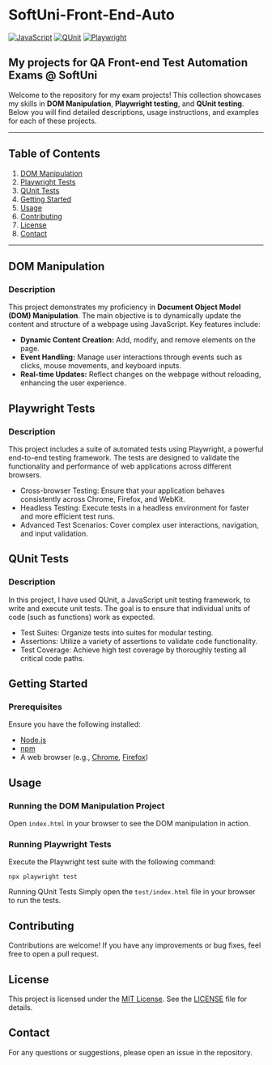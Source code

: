 # SoftUni-Front-End-Auto
[![JavaScript](https://img.shields.io/badge/Made%20with-JavaScript-F7DF1E.svg)](https://developer.mozilla.org/en-US/docs/Web/JavaScript)
[![QUnit](https://img.shields.io/badge/tested%20with-QUnit-9C4CB4.svg)](https://qunitjs.com/)
[![Playwright](https://img.shields.io/badge/tested%20with-Playwright-6E40C9.svg)](https://playwright.dev/)

## My projects for QA Front-end Test Automation Exams @ SoftUni 
Welcome to the repository for my exam projects! This collection showcases my skills in **DOM Manipulation**, **Playwright testing**, and **QUnit testing**. Below you will find detailed descriptions, usage instructions, and examples for each of these projects.

---

## Table of Contents
1. [DOM Manipulation](#dom-manipulation)
2. [Playwright Tests](#playwright-tests)
3. [QUnit Tests](#qunit-tests)
4. [Getting Started](#getting-started)
5. [Usage](#usage)
6. [Contributing](#contributing)
7. [License](#license)
8. [Contact](#contact)

---

## DOM Manipulation

### Description
This project demonstrates my proficiency in **Document Object Model (DOM) Manipulation**. The main objective is to dynamically update the content and structure of a webpage using JavaScript. Key features include:

- **Dynamic Content Creation:** Add, modify, and remove elements on the page.
- **Event Handling:** Manage user interactions through events such as clicks, mouse movements, and keyboard inputs.
- **Real-time Updates:** Reflect changes on the webpage without reloading, enhancing the user experience.

## Playwright Tests

### Description
This project includes a suite of automated tests using Playwright, a powerful end-to-end testing framework. The tests are designed to validate the functionality and performance of web applications across different browsers.

- Cross-browser Testing: Ensure that your application behaves consistently across Chrome, Firefox, and WebKit.
- Headless Testing: Execute tests in a headless environment for faster and more efficient test runs.
- Advanced Test Scenarios: Cover complex user interactions, navigation, and input validation.
  
## QUnit Tests

### Description
In this project, I have used QUnit, a JavaScript unit testing framework, to write and execute unit tests. The goal is to ensure that individual units of code (such as functions) work as expected.

- Test Suites: Organize tests into suites for modular testing.
- Assertions: Utilize a variety of assertions to validate code functionality.
- Test Coverage: Achieve high test coverage by thoroughly testing all critical code paths.

## Getting Started

### Prerequisites
Ensure you have the following installed:

- [Node.js](https://nodejs.org/)
- [npm](https://www.npmjs.com/)
- A web browser (e.g., [Chrome](https://www.google.com/chrome/), [Firefox](https://www.mozilla.org/firefox/))

## Usage

### Running the DOM Manipulation Project
Open `index.html` in your browser to see the DOM manipulation in action.

### Running Playwright Tests
Execute the Playwright test suite with the following command:

```
npx playwright test
```

Running QUnit Tests
Simply open the `test/index.html` file in your browser to run the tests.

## Contributing
Contributions are welcome! If you have any improvements or bug fixes, feel free to open a pull request.

## License
This project is licensed under the [MIT License](LICENSE). See the [LICENSE](LICENSE) file for details.

## Contact
For any questions or suggestions, please open an issue in the repository.
